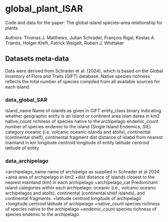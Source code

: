 # global_plant_ISAR

Code and data for the paper: The global island species–area relationship for plants

Authors: Thomas J. Matthews, Julian Schrader, François Rigal, Kostas A. Triantis, Holger Kreft, Patrick Weigelt, Robert J. Whittaker


## Datasets meta-data

Data were derived from Schrader et al. (2024), which is based on the Global Inventory of Flora and Traits (GIFT) database. Native species richness reflects the total number of species compiled from all available sources for each island.	

### data_global_SAR
island_name	Name of islands as given in GIFT
entity_class	binary indicating whether geographic entity is an island or continent
area	islan darea in km2
native_count	 richness of species native to the archipelago
endemic_count	number of species endemic to the island (Single Island Endemics, SIE)
category	oceanic (i.e. volcanic oceanic islands and atolls), continental (continental shelf), continental fragment
dist	distance of islabd from nearest mainland in km
longitude	centroid longitude of entity
latitude	centroid latitude of entity

### data_archipelago
+archipelago_name	name of archipelgo as supplied in Schrader et al 2024
+area	area of archipelago in km2
+dist	distance of islands closest to the nearest mainland (km) in each archipelago
+archipelago_cat	Predominant island categories within each archipelago: oceanic (i.e., volcanic oceanic archipelagos and atolls), continental (continental shelf islands), and continental fragments.
+latitude	centroid longitude of archipelago
+longitude	centroid latitude of archipelago
+native_count	 species richness of species native to the archipelago
+endemic_count	species richness of species endemic to the archipelago




